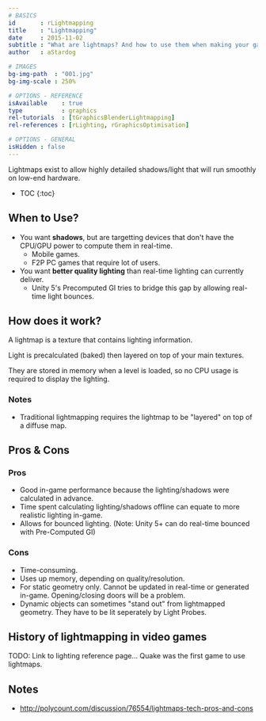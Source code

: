```yaml
---
# BASICS
id       : rLightmapping
title    : "Lightmapping"
date     : 2015-11-02
subtitle : "What are lightmaps? And how to use them when making your game."
author   : aStardog

# IMAGES
bg-img-path  : "001.jpg"
bg-img-scale : 250%

# OPTIONS - REFERENCE
isAvailable    : true
type           : graphics
rel-tutorials  : [tGraphicsBlenderLightmapping]
rel-references : [rLighting, rGraphicsOptimisation]

# OPTIONS - GENERAL
isHidden : false
---
```

Lightmaps exist to allow highly detailed shadows/light that will run smoothly on low-end hardware.

* TOC
{:toc}

## When to Use?

* You want **shadows**, but are targetting devices that don't have the CPU/GPU power to compute them in real-time.
  * Mobile games.
  * F2P PC games that require lot of users.
* You want **better quality lighting** than real-time lighting can currently deliver.
  * Unity 5's Precomputed GI tries to bridge this gap by allowing real-time light bounces.

## How does it work?

A lightmap is a texture that contains lighting information.

Light is precalculated (baked) then layered on top of your main textures.

They are stored in memory when a level is loaded, so no CPU usage is required to display the lighting.

### Notes

* Traditional lightmapping requires the lightmap to be "layered" on top of a diffuse map.

## Pros &amp; Cons

### Pros

* Good in-game performance because the lighting/shadows were calculated in advance.
* Time spent calculating lighting/shadows offline can equate to more realistic lighting in-game.
* Allows for bounced lighting. (Note: Unity 5+ can do real-time bounced with Pre-Computed GI)

### Cons

* Time-consuming.
* Uses up memory, depending on quality/resolution.
* For static geometry only. Cannot be updated in real-time or generated in-game. Opening/closing doors will be a problem.
* Dynamic objects can sometimes "stand out" from lightmapped geometry. They have to be lit seperately by Light Probes.

## History of lightmapping in video games

TODO: Link to lighting reference page...
Quake was the first game to use lightmaps.

## Notes

* http://polycount.com/discussion/76554/lightmaps-tech-pros-and-cons